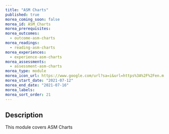 ```yaml
---
title: "ASM Charts"
published: true
morea_coming_soon: false
morea_id: ASM_Charts
morea_prerequisites:
morea_outcomes:
  - outcome-asm-charts
morea_readings:
  - reading-asm-charts
morea_experiences:
  - experience-asm-charts
morea_assessments:
  - assessment-asm-charts
morea_type: module
morea_icon_url: https://www.google.com/url?sa=i&url=https%3A%2F%2Fen.m.wikipedia.org%2Fwiki%2FFile%3AASM_Chart_Decision_Box.svg&psig=AOvVaw0hKGLpr7RjWd0LFYugq4ja&ust=1701561252284000&source=images&cd=vfe&opi=89978449&ved=0CBIQjRxqFwoTCIjZ5eG374IDFQAAAAAdAAAAABAL
morea_start_date: "2021-07-12"
morea_end_date: "2021-07-16"
morea_labels:
morea_sort_order: 21
---
```


## Description

This module covers ASM Charts

